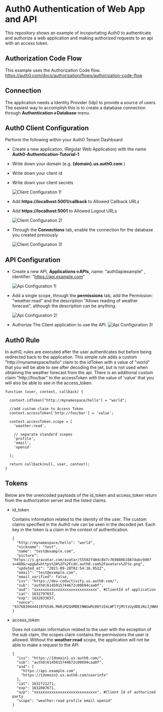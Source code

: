 # Auth0 Authentication of Web App and API

This repository shows an example of incoportating Auth0 to authenticate and authorize a web application and making authorized requests to an api with an access token.

## Authorization Code Flow

This example uses the Authorization Code flow. https://auth0.com/docs/authorization/flows/authorization-code-flow

## Connection

  The application needs a Identity Provider (Idp) to provide a source of users. The easiest way to accomplish this is to create a database connection through **Authentication->Database** menu.

## Auth0 Client Configuration
Perform the following within your Auth0 Tenant Dashboard
- Create a new application, (Regular Web Application) with the name **Auth0-Authentication-Tutorial-1**

- Write down your domain (e.g. **{domain}.us.auth0.com** )
- Write down your client id
- Write down your client secrets

  ![Client Configuration 1!](/docs/Auth0ClientConfiguration.png)
- Add **https://localhost:5001/callback** to Allowed Callback URLs
- Add **https://localhost:5001** to Allowed Logout URLs

  ![Client Configuration 2!](/docs/Auth0ClientConfiguration2.png)
- Through the **Connections** tab, enable the connection for the database you created previously

  ![Client Configuration 3!](/docs/Auth0ClientConfiguration3.png)
## API Configuration

 - Create a new API, **Applications->APIs**, name: "auth0apiexample" , identifier: "https://api.example.com"

   ![Api Configuration 1!](/docs/Auth0ApiConfiguration1.png)
 - Add a single scope, through the **permissions** tab, add the Permission: "weather:read" and the description "Allows reading of weather forecast", although the description can be anything.

   ![Api Configuration 2!](/docs/Auth0ApiConfiguration2.png)

- Authorize The Client application to use the API.
   ![Api Configuration 3!](/docs/Auth0ApiConfiguration3.png)

## Auth0 Rule

In auth0, rules are executed after the user authenticates but before being redirected back to the application. This simple rule adds a custom "http://mynamespace/hello" claim to the idToken with a value of "world" that you will be able to see after decoding the jwt, but is not used when obtaining the weather forecast from the api. There is an additional custom claim "http://foo/bar" to the accessToken with the value of 'value' that you will also be able to see in the access_token. 

    function (user, context, callback) {
    
      context.idToken["http://mynamespace/hello"] = "world";
  
      //add custom claim to Access Token
      context.accessToken['http://foo/bar'] = 'value';
    
      context.accessToken.scope = [
        'weather:read',
    
        // separate standard scopes
        'profile',
        'email',
        'openid' 
       
      ];
	   
      return callback(null, user, context);
    }

## Tokens

Below are the unencoded payloads of the id_token and access_token return from the authorization server and the listed claims.

  - id_token

    Contains information related to the identity of the user. The custom claims specified in the Auth0 rule can be seen in the decoded jwt. Each key in the token is a claim in the context of authentication.

        {
          "http://mynamespace/hello": "world",
          "nickname": "test",
          "name": "test@example.com",
          "picture": "https://s.gravatar.com/avatar/55502f40dc8b7c769880b10874abc9d0?s=480&r=pg&d=https%3A%2F%2Fcdn.auth0.com%2Favatars%2Fte.png",
          "updated_at": "2021-09-28T02:54:16.952Z",
          "email": "test@example.com",
          "email_verified": false,
          "iss": "https://dev-coductivity.us.auth0.com/",
          "sub": "auth0|6145015744672c00694caa0f",
          "aud": "xxxxxxxxxxxxxxxxxxxxxxxxxxxxx", #ClientId of application
          "iat": 1632797657,
          "exp": 1632833657,
          "nonce": "637683944441976546.MmRiM2Q4MDEtNWUwMi00YzE4LWFlYjMtYzUyODEzNzJjNWUwZjRjYTQ4OTEtYzMxYy00ZDVhLWIwYzEtZTE4YmViMTVmNDI0"
        }



  - access_token 

    Does not contain information related to the user with the exception of the sub claim, the scopes claim contains the permissions the user is allowed. Without the **weather:read** scope, the application will not be able to make a request to the API
 
        {
          "iss": "https://{domain}.us.auth0.com/",
          "sub": "auth0|6145015744672c00694caa0f",
          "aud": [
            "https://api.example.com",
            "https://{domain}.us.auth0.com/userinfo"
          ],
          "iat": 1632721271,
          "exp": 1632807671,
          "azp": "xxxxxxxxxxxxxxxxxxxxxxxxxxxxx", #Client Id of authorized party
          "scope": "weather:read profile email openid"
        }